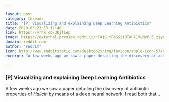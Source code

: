 ```yaml
---

layout: post
category: threads
title: "[P] Visualizing and explaining Deep Learning Antibiotics"
date: 2020-03-23 13:17:40
link: https://vrhk.co/3bjfLep
image: https://external-preview.redd.it/nTAjG_tFaGSiiQTWHk1VLMzP-5_zjyy162XiPqV_BMk.jpg?width=1200&height=628.272251309&auto=webp&crop=1200:628.272251309,smart&s=3b4108983c036588fd872d9f8260f8316379a4b9
domain: reddit.com
author: "reddit"
icon: http://www.redditstatic.com/desktop2x/img/favicon/apple-icon-57x57.png
excerpt: "A few weeks ago we saw a paper detailing the discovery of antibiotic properties of *Halicin* by means of a deep neural network. I read both that..."

---
```


### [P] Visualizing and explaining Deep Learning Antibiotics

A few weeks ago we saw a paper detailing the discovery of antibiotic properties of *Halicin* by means of a deep neural network. I read both that...
